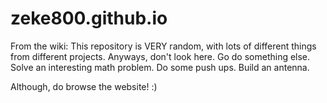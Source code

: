 # zeke800.github.io
From the wiki:
This repository is VERY random, with lots of different things from different projects. Anyways, don't look here. Go do something else. Solve an interesting math problem. Do some push ups. Build an antenna.

Although, do browse the website! :)
